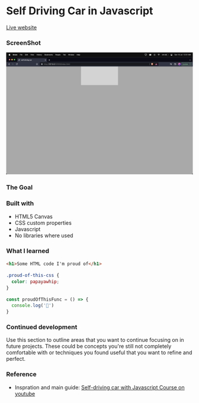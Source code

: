 # Self Driving Car in Javascript

[Live website](https://kailashganesh.github.io/Self-driving-car-JS/)

### ScreenShot 

![screenshot](/screenshot.png)

### The Goal

### Built with

- HTML5 Canvas
- CSS custom properties
- Javascript
- No libraries where used

### What I learned


```html
<h1>Some HTML code I'm proud of</h1>
```
```css
.proud-of-this-css {
  color: papayawhip;
}
```
```js
const proudOfThisFunc = () => {
  console.log('🎉')
}
```

### Continued development

Use this section to outline areas that you want to continue focusing on in future projects. These could be concepts you're still not completely comfortable with or techniques you found useful that you want to refine and perfect.

### Reference
- Inspration and main guide: [Self-driving car with Javascript Course on youtube](https://www.youtube.com/watch?v=Rs_rAxEsAvI)